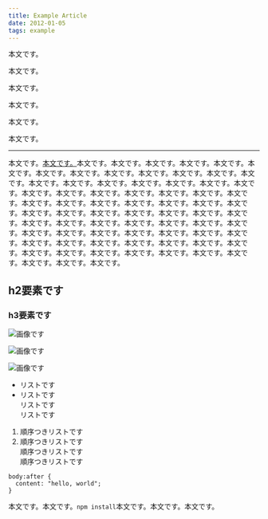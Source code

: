 ```yaml
---
title: Example Article
date: 2012-01-05
tags: example
---
```


本文です。

本文です。

本文です。

本文です。

本文です。

本文です。

* * *

本文です。[本文です。](#)本文です。本文です。本文です。本文です。本文です。本文です。本文です。本文です。本文です。本文です。本文です。本文です。本文です。本文です。本文です。本文です。本文です。本文です。本文です。本文です。本文です。本文です。本文です。本文です。本文です。本文です。本文です。本文です。本文です。本文です。本文です。本文です。本文です。本文です。本文です。本文です。本文です。本文です。本文です。本文です。本文です。本文です。本文です。本文です。本文です。本文です。本文です。本文です。本文です。本文です。本文です。本文です。本文です。本文です。本文です。本文です。本文です。本文です。本文です。本文です。本文です。本文です。本文です。本文です。本文です。本文です。本文です。本文です。本文です。本文です。本文です。本文です。

## h2要素です

### h3要素です

![画像です](http://placehold.it/1280x680/27709b/ffffff)

![画像です](http://placehold.it/640x340/27709b/ffffff)

![画像です](http://placehold.it/640x340/27709b/ffffff)

* リストです
* リストです  
リストです  
リストです

1. 順序つきリストです
2. 順序つきリストです  
順序つきリストです  
順序つきリストです

<!-- dummy comment line for breaking list -->

    body:after {
      content: "hello, world";
    }

本文です。本文です。`npm install`本文です。本文です。本文です。
